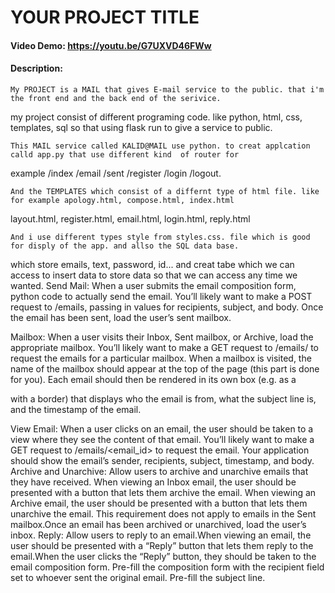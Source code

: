 # YOUR PROJECT TITLE
#### Video Demo:  <https://youtu.be/G7UXVD46FWw>
#### Description:

    My PROJECT is a MAIL that gives E-mail service to the public. that i'm the front end and the back end of the serivice.
my project consist of different programing code. like python, html, css, templates, sql so that using flask run to give a service to public.

    This MAIL service called KALID@MAIL use python. to creat applcation calld app.py that use different kind  of router for
example /index /email /sent /register /login /logout.

    And the TEMPLATES which consist of a differnt type of html file. like for example apology.html, compose.html, index.html
layout.html, register.html, email.html, login.html, reply.html

    And i use different types style from styles.css. file which is good for disply of the app. and allso the SQL data base.
which store emails, text, password, id... and creat tabe which we can access to insert data to store data so that we can
access any time we wanted.
     Send Mail: When a user submits the email composition form, python code to actually send the email.
You’ll likely want to make a POST request to /emails, passing in values for recipients, subject, and body.
Once the email has been sent, load the user’s sent mailbox.

  Mailbox: When a user visits their Inbox, Sent mailbox, or Archive, load the appropriate mailbox.
You’ll likely want to make a GET request to /emails/<mailbox> to request the emails for a particular mailbox.
When a mailbox is visited, the name of the mailbox should appear at the top of the page (this part is done for you).
Each email should then be rendered in its own box (e.g. as a <div> with a border) that displays who the email is from, what the subject line is, and the timestamp of the email.

   View Email: When a user clicks on an email, the user should be taken to a view where they see the content of that email.
You’ll likely want to make a GET request to /emails/<email_id> to request the email.
Your application should show the email’s sender, recipients, subject, timestamp, and body.
Archive and Unarchive: Allow users to archive and unarchive emails that they have received.
When viewing an Inbox email, the user should be presented with a button that lets them archive the email. When viewing an Archive email, the user should be presented with a button that lets them unarchive the email. This requirement does not apply to emails in the Sent mailbox.Once an email has been archived or unarchived, load the user’s inbox.
     Reply: Allow users to reply to an email.When viewing an email, the user should be presented with a “Reply” button that lets
 them reply to the email.When the user clicks the “Reply” button, they should be taken to the email composition form.
Pre-fill the composition form with the recipient field set to whoever sent the original email.
Pre-fill the subject line.
